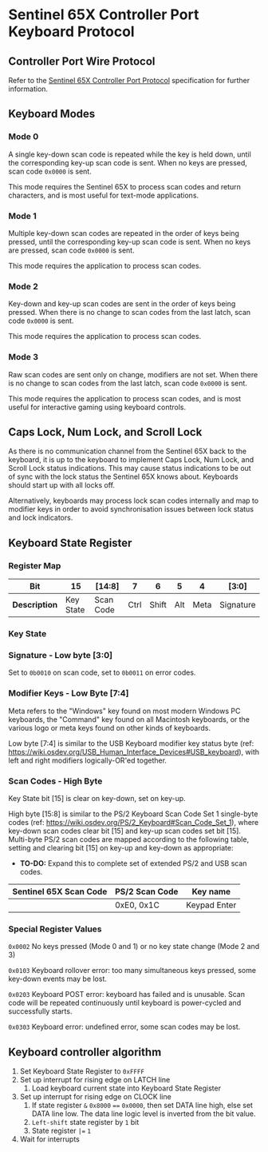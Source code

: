# Sentinel 65X Controller Port Keyboard Protocol

## Controller Port Wire Protocol

Refer to the [Sentinel 65X Controller Port Protocol](sentinel-65x-controller-port-protocol.md) specification for further information.

## Keyboard Modes

### Mode 0

A single key-down scan code is repeated while the key is held down, until the corresponding key-up scan code is sent. When no keys are pressed, scan code `0x0000` is sent.

This mode requires the Sentinel 65X to process scan codes and return characters, and is most useful for text-mode applications.

### Mode 1

Multiple key-down scan codes are repeated in the order of keys being pressed, until the corresponding key-up scan code is sent. When no keys are pressed, scan code `0x0000` is sent.

This mode requires the application to process scan codes.

### Mode 2

Key-down and key-up scan codes are sent in the order of keys being pressed. When there is no change to scan codes from the last latch, scan code `0x0000` is sent.

This mode requires the application to process scan codes.

### Mode 3

Raw scan codes are sent only on change, modifiers are not set. When there is no change to scan codes from the last latch, scan code `0x0000` is sent.

This mode requires the application to process scan codes, and is most useful for interactive gaming using keyboard controls.

## Caps Lock, Num Lock, and Scroll Lock

As there is no communication channel from the Sentinel 65X back to the keyboard, it is up to the keyboard to implement Caps Lock, Num Lock, and Scroll Lock status indications. This may cause status indications to be out of sync with the lock status the Sentinel 65X knows about. Keyboards should start up with all locks off.

Alternatively, keyboards may process lock scan codes internally and map to modifier keys in order to avoid synchronisation issues between lock status and lock indicators.

## Keyboard State Register

### Register Map

|Bit|15|\[14:8]|7|6|5|4|\[3:0]|
|-|-|-|-|-|-|-|-|
|**Description**|Key State|Scan Code|Ctrl|Shift|Alt|Meta|Signature|

### Key State

### Signature - Low byte \[3:0]

Set to `0b0010` on scan code, set to `0b0011` on error codes.

### Modifier Keys - Low Byte \[7:4]

Meta refers to the "Windows" key found on most modern Windows PC keyboards, the "Command" key found on all Macintosh keyboards, or the various logo or meta keys found on other kinds of keyboards.

Low byte \[7:4] is similar to the USB Keyboard modifier key status byte (ref: <https://wiki.osdev.org/USB_Human_Interface_Devices#USB_keyboard>), with left and right modifiers logically-OR'ed together.

### Scan Codes - High Byte

Key State bit \[15] is clear on key-down, set on key-up.

High byte \[15:8] is similar to the PS/2 Keyboard Scan Code Set 1 single-byte codes (ref: <https://wiki.osdev.org/PS/2_Keyboard#Scan_Code_Set_1>), where key-down scan codes clear bit \[15] and key-up scan codes set bit \[15]. Multi-byte PS/2 scan codes are mapped according to the following table, setting and clearing bit \[15] on key-up and key-down as appropriate:

* **TO-DO:** Expand this to complete set of extended PS/2 and USB scan codes.

|Sentinel 65X Scan Code|PS/2 Scan Code|Key name|
|-|-|-|
||0xE0, 0x1C|Keypad Enter|

### Special Register Values

`0x0002` No keys pressed (Mode 0 and 1) or no key state change (Mode 2 and 3)

`0x0103` Keyboard rollover error: too many simultaneous keys pressed, some key-down events may be lost.

`0x0203` Keyboard POST error: keyboard has failed and is unusable. Scan code will be repeated continuously until keyboard is power-cycled and successfully starts.

`0x0303` Keyboard error: undefined error, some scan codes may be lost.

## Keyboard controller algorithm

1. Set Keyboard State Register to `0xFFFF`
1. Set up interrupt for rising edge on LATCH line
    1. Load keyboard current state into Keyboard State Register
1. Set up interrupt for rising edge on CLOCK line
    1. If state register `&` `0x8000` `==` `0x0000`, then set DATA line high, else set DATA line low. The data line logic level is inverted from the bit value.
    1. `Left-shift` state register by `1` bit
    1. State register `|=` `1`
1. Wait for interrupts
